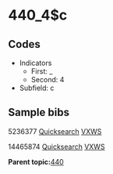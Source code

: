 # 440\_4$c

## Codes

-   Indicators
    -   First: \_
    -   Second: 4
-   Subfield: c

## Sample bibs

5236377 [Quicksearch](https://search.library.yale.edu/catalog/5236377) [VXWS](http://prodorbis.library.yale.edu:7014/vxws/GetHoldingsService?bibId=5236377)

14465874 [Quicksearch](https://search.library.yale.edu/catalog/14465874) [VXWS](http://prodorbis.library.yale.edu:7014/vxws/GetHoldingsService?bibId=14465874)

**Parent topic:**[440](../../tags/440/440.md)


